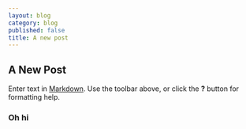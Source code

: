 ```yaml
---
layout: blog
category: blog
published: false
title: A new post
---
```

## A New Post

Enter text in [Markdown](http://daringfireball.net/projects/markdown/). Use the toolbar above, or click the **?** button for formatting help.

### Oh hi
